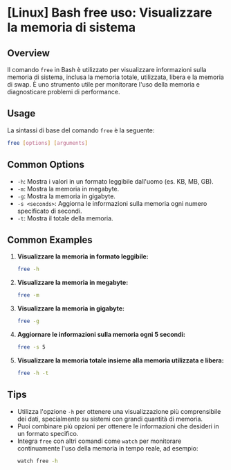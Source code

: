# [Linux] Bash free uso: Visualizzare la memoria di sistema

## Overview
Il comando `free` in Bash è utilizzato per visualizzare informazioni sulla memoria di sistema, inclusa la memoria totale, utilizzata, libera e la memoria di swap. È uno strumento utile per monitorare l'uso della memoria e diagnosticare problemi di performance.

## Usage
La sintassi di base del comando `free` è la seguente:

```bash
free [options] [arguments]
```

## Common Options
- `-h`: Mostra i valori in un formato leggibile dall'uomo (es. KB, MB, GB).
- `-m`: Mostra la memoria in megabyte.
- `-g`: Mostra la memoria in gigabyte.
- `-s <seconds>`: Aggiorna le informazioni sulla memoria ogni numero specificato di secondi.
- `-t`: Mostra il totale della memoria.

## Common Examples

1. **Visualizzare la memoria in formato leggibile:**
   ```bash
   free -h
   ```

2. **Visualizzare la memoria in megabyte:**
   ```bash
   free -m
   ```

3. **Visualizzare la memoria in gigabyte:**
   ```bash
   free -g
   ```

4. **Aggiornare le informazioni sulla memoria ogni 5 secondi:**
   ```bash
   free -s 5
   ```

5. **Visualizzare la memoria totale insieme alla memoria utilizzata e libera:**
   ```bash
   free -h -t
   ```

## Tips
- Utilizza l'opzione `-h` per ottenere una visualizzazione più comprensibile dei dati, specialmente su sistemi con grandi quantità di memoria.
- Puoi combinare più opzioni per ottenere le informazioni che desideri in un formato specifico.
- Integra `free` con altri comandi come `watch` per monitorare continuamente l'uso della memoria in tempo reale, ad esempio:
  ```bash
  watch free -h
  ```